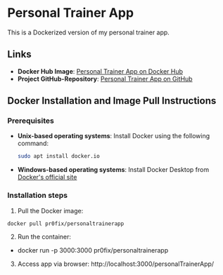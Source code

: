 # Personal Trainer App

This is a Dockerized version of my personal trainer app.

## Links

- **Docker Hub Image**: [Personal Trainer App on Docker Hub](https://hub.docker.com/r/pr0fix/personaltrainerapp)
- **Project GitHub-Repository**: [Personal Trainer App on GitHub](https://github.com/pr0fix/personalTrainerApp)

## Docker Installation and Image Pull Instructions

### Prerequisites

- **Unix-based operating systems**: Install Docker using the following command:
  ```sh
  sudo apt install docker.io
  ```
- **Windows-based operating systems**: Install Docker Desktop from [Docker's official site](https://www.docker.com/products/docker-desktop/)

### Installation steps

1. Pull the Docker image:
```sh
docker pull pr0fix/personaltrainerapp
```
2. Run the container:

- docker run -p 3000:3000 pr0fix/personaltrainerapp

3. Access app via browser:
   http://localhost:3000/personalTrainerApp/
